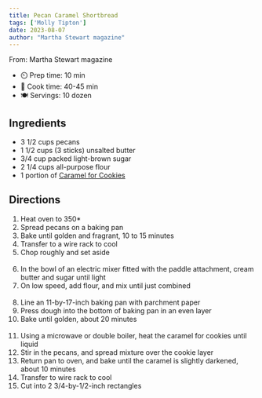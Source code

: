 ```yaml
---
title: Pecan Caramel Shortbread
tags: ['Molly Tipton']
date: 2023-08-07
author: "Martha Stewart magazine"
---
```

From: Martha Stewart magazine

- ⏲️ Prep time: 10 min
- 🍳 Cook time: 40-45 min
- 🍽️ Servings: 10 dozen

## Ingredients

- 3 1/2 cups pecans
- 1 1/2 cups (3 sticks) unsalted butter
- 3/4 cup packed light-brown sugar
- 2 1/4 cups all-purpose flour
- 1 portion of [Caramel for Cookies](/caramel-for-cookies/)

## Directions

1. Heat oven to 350*
2. Spread pecans on a baking pan
3. Bake until golden and fragrant, 10 to 15 minutes
4. Transfer to a wire rack to cool
5. Chop roughly and set aside
<br/><br/>
6. In the bowl of an electric mixer fitted with the paddle attachment, cream butter and sugar until light
7. On low speed, add flour, and mix until just combined
<br/><br/>
8. Line an 11-by-17-inch baking pan with parchment paper
9. Press dough into the bottom of baking pan in an even layer
10. Bake until golden, about 20 minutes
<br/><br/>
11. Using a microwave or double boiler, heat the caramel for cookies until liquid
12. Stir in the pecans, and spread mixture over the cookie layer
13. Return pan to oven, and bake until the caramel is slightly darkened, about 10 minutes
14. Transfer to wire rack to cool
15. Cut into 2 3/4-by-1/2-inch rectangles
